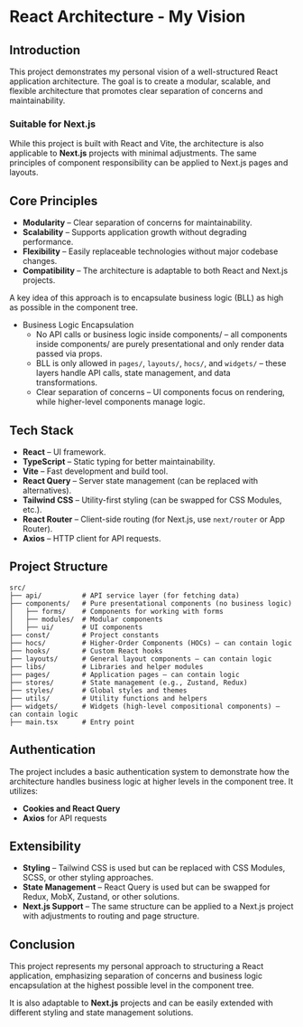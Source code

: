 # **React Architecture - My Vision**

## **Introduction**

This project demonstrates my personal vision of a well-structured React application architecture. The goal is to create a modular, scalable, and flexible architecture that promotes clear separation of concerns and maintainability.

### **Suitable for Next.js**

While this project is built with React and Vite, the architecture is also applicable to **Next.js** projects with minimal adjustments. The same principles of component responsibility can be applied to Next.js pages and layouts.

## **Core Principles**

- **Modularity** – Clear separation of concerns for maintainability.
- **Scalability** – Supports application growth without degrading performance.
- **Flexibility** – Easily replaceable technologies without major codebase changes.
- **Compatibility** – The architecture is adaptable to both React and Next.js projects.

A key idea of this approach is to encapsulate business logic (BLL) as high as possible in the component tree.

- Business Logic Encapsulation
  - No API calls or business logic inside components/ – all components inside components/ are purely presentational and only render data passed via props.
  - BLL is only allowed in `pages/`, `layouts/`, `hocs/`, and `widgets/` – these layers handle API calls, state management, and data transformations.
  - Clear separation of concerns – UI components focus on rendering, while higher-level components manage logic.

## **Tech Stack**

- **React** – UI framework.
- **TypeScript** – Static typing for better maintainability.
- **Vite** – Fast development and build tool.
- **React Query** – Server state management (can be replaced with alternatives).
- **Tailwind CSS** – Utility-first styling (can be swapped for CSS Modules, etc.).
- **React Router** – Client-side routing (for Next.js, use `next/router` or App Router).
- **Axios** – HTTP client for API requests.

## **Project Structure**

```
src/
├── api/          # API service layer (for fetching data)
├── components/   # Pure presentational components (no business logic)
│   ├── forms/    # Components for working with forms
│   ├── modules/  # Modular components
│   ├── ui/       # UI components
├── const/        # Project constants
├── hoсs/         # Higher-Order Components (HOCs) – can contain logic
├── hooks/        # Custom React hooks
├── layouts/      # General layout components – can contain logic
├── libs/         # Libraries and helper modules
├── pages/        # Application pages – can contain logic
├── stores/       # State management (e.g., Zustand, Redux)
├── styles/       # Global styles and themes
├── utils/        # Utility functions and helpers
├── widgets/      # Widgets (high-level compositional components) – can contain logic
├── main.tsx      # Entry point
```

## **Authentication**

The project includes a basic authentication system to demonstrate how the architecture handles business logic at higher levels in the component tree. It utilizes:

- **Cookies and React Query**
- **Axios** for API requests

## **Extensibility**

- **Styling** – Tailwind CSS is used but can be replaced with CSS Modules, SCSS, or other styling approaches.
- **State Management** – React Query is used but can be swapped for Redux, MobX, Zustand, or other solutions.
- **Next.js Support** – The same structure can be applied to a Next.js project with adjustments to routing and page structure.

## **Conclusion**

This project represents my personal approach to structuring a React application, emphasizing separation of concerns and business logic encapsulation at the highest possible level in the component tree.

It is also adaptable to **Next.js** projects and can be easily extended with different styling and state management solutions.
